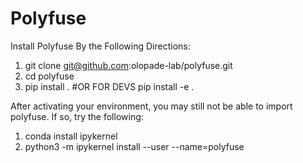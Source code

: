 # Polyfuse 

Install Polyfuse By the Following Directions: 
1. git clone git@github.com:olopade-lab/polyfuse.git
2. cd polyfuse
3. pip install .     #OR FOR DEVS pip install -e .

After activating your environment, you may still not be able to import polyfuse. If so, try the following:
1. conda install ipykernel
2. python3 -m ipykernel install --user --name=polyfuse
